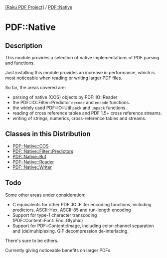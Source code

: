[[Raku PDF Project]](https://pdf-raku.github.io)
 / [PDF::Native](https://pdf-raku.github.io/PDF-Native-raku)

# PDF::Native

## Description

This module provides a selection of native implementations of
PDF parsing and functions.

Just installing this module provides an increase in performance,
which is most noticeable when reading or writing larger PDF files.

So far, the areas covered are:

- parsing of native (COS) objects by PDF::IO::Reader
- the PDF::IO::Filter::Predictor `decode` and `encode` functions.
- the widely used PDF::IO::Util `pack` and `unpack` functions.
- reading of cross reference tables and PDF 1.5+ cross reference streams.
- writing of strings, numerics, cross-reference tables and streams.


## Classes in this Distribution

- [PDF::Native::COS](https://pdf-raku.github.io/PDF-Native-raku/PDF/Native/COS)
- [PDF::Native::Filter::Predictors](https://pdf-raku.github.io/PDF-Native-raku/PDF/Native/Filter/Predictors)
- [PDF::Native::Buf](https://pdf-raku.github.io/PDF-Native-raku/PDF/Native/Buf)
- [PDF::Native::Reader](https://pdf-raku.github.io/PDF-Native-raku/PDF/Native/Reader)
- [PDF::Native::Writer](https://pdf-raku.github.io/PDF-Native-raku/PDF/Native/Writer)


## Todo

Some other areas under consideration:

- C equivalents for other PDF::IO::Filter encoding functions, including predictors, ASCII-Hex, ASCII-85 and run-length encoding
- Support for type-1 character transcoding (PDF::Content::Font::Enc::Glyphic)
- Support for PDF::Content::Image, including color-channel separation and (de)multiplexing. GIF decompression de-interlacing.

There's sure to be others.

Currently giving noticeable benefits on larger PDFs.


